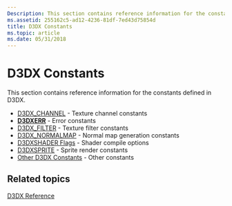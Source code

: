 ```yaml
---
Description: This section contains reference information for the constants defined in D3DX.
ms.assetid: 255162c5-ad12-4236-81df-7ed43d75854d
title: D3DX Constants
ms.topic: article
ms.date: 05/31/2018
---
```


# D3DX Constants

This section contains reference information for the constants defined in D3DX.

-   [D3DX\_CHANNEL](d3dx-channel.md) - Texture channel constants
-   [**D3DXERR**](https://msdn.microsoft.com/library/Bb172825(v=VS.85).aspx) - Error constants
-   [D3DX\_FILTER](d3dx-filter.md) - Texture filter constants
-   [D3DX\_NORMALMAP](d3dx-normalmap.md) - Normal map generation constants
-   [D3DXSHADER Flags](d3dxshader-flags.md) - Shader compile options
-   [D3DXSPRITE](d3dxsprite.md) - Sprite render constants
-   [Other D3DX Constants](other-d3dx-constants.md) - Other constants

## Related topics

<dl> <dt>

[D3DX Reference](dx9-graphics-reference-d3dx.md)
</dt> </dl>

 

 



